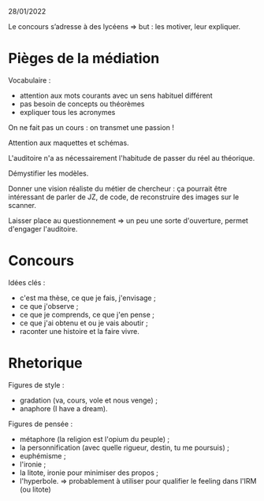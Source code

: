<!-- !TeX spellcheck = fr-classique -->
<!-- LTeX: language=fr -->

28/01/2022

Le concours s’adresse à des lycéens => but : les motiver, leur expliquer.

# Pièges de la médiation

Vocabulaire : 
- attention aux mots courants avec un sens habituel différent
- pas besoin de concepts ou théorèmes
- expliquer tous les acronymes

On ne fait pas un cours : on transmet une passion !

Attention aux maquettes et schémas.

L'auditoire n'a as nécessairement l'habitude de passer du réel au théorique.

Démystifier les modèles.

Donner une vision réaliste du métier de chercheur : ça pourrait être intéressant de parler de JZ, de code, de reconstruire des images sur le scanner.

Laisser place au questionnement => un peu une sorte d'ouverture, permet d'engager l'auditoire.

# Concours

Idées clés :
- c'est ma thèse, ce que je fais, j'envisage ;
- ce que j'observe ;
- ce que je comprends, ce que j'en pense ;
- ce que j'ai obtenu et ou je vais aboutir ;
- raconter une histoire et la faire vivre.

# Rhetorique

Figures de style :
- gradation (va, cours, vole et nous venge) ;
- anaphore (I have a dream).

Figures de pensée :
- métaphore (la religion est l'opium du peuple) ;
- la personnification (avec quelle rigueur, destin, tu me poursuis) ;
- euphémisme ;
- l'ironie ;
- la litote, ironie pour minimiser des propos ;
- l'hyperbole. => probablement à utiliser pour qualifier le feeling dans l'IRM (ou litote)